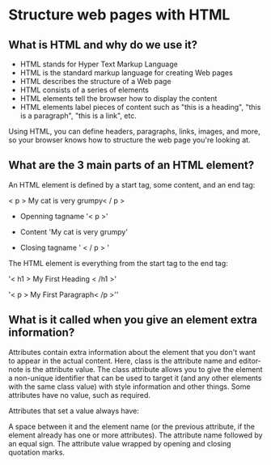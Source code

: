 # Structure web pages with HTML

## What is HTML and why do we use it?

+ HTML stands for Hyper Text Markup Language
+ HTML is the standard markup language for creating Web pages
+ HTML describes the structure of a Web page
+ HTML consists of a series of elements
+ HTML elements tell the browser how to display the content
+ HTML elements label pieces of content such as "this is a heading", "this is a paragraph", "this is a link", etc.

Using HTML, you can define headers, paragraphs, links, images, and more, so your browser knows how to structure the web page you're looking at.

## What are the 3 main parts of an HTML element?

An HTML element is defined by a start tag, some content, and an end tag:

< p > My cat is very grumpy< / p >

+ Openning tagname '< p >' 

+ Content 'My cat is very grumpy'

+ Closing tagname ' < / p > '

The HTML element is everything from the start tag to the end tag:

'< h1 > My First Heading < /h1 >'

'< p > My First Paragraph< /p >''

## What is it called when you give an element extra information?


Attributes contain extra information about the element that you don't want to appear in the actual content. Here, class is the attribute name and editor-note is the attribute value. The class attribute allows you to give the element a non-unique identifier that can be used to target it (and any other elements with the same class value) with style information and other things. Some attributes have no value, such as required.

Attributes that set a value always have:

A space between it and the element name (or the previous attribute, if the element already has one or more attributes).
The attribute name followed by an equal sign.
The attribute value wrapped by opening and closing quotation marks.
